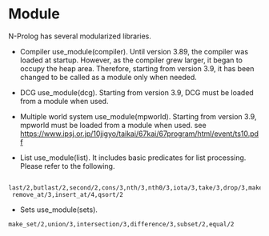# Module
N-Prolog has several modularized libraries.

- Compiler 
 use_module(compiler).
 Until version 3.89, the compiler was loaded at startup. However, as the compiler grew larger, it began to occupy the heap area. Therefore, starting from version 3.9, it has been changed to be called as a module only when needed.

- DCG
 use_module(dcg).
 Starting from version 3.9, DCG must be loaded from a module when used.

- Multiple world system
 use_module(mpworld).
 Starting from version 3.9, mpworld must be loaded from a module when used.
 see https://www.ipsj.or.jp/10jigyo/taikai/67kai/67program/html/event/ts10.pdf

- List
 use_module(list).
 It includes basic predicates for list processing. Please refer to the following.

```
 last/2,butlast/2,second/2,cons/3,nth/3,nth0/3,iota/3,take/3,drop/3,make_list/3,reverse/2,
 remove_at/3,insert_at/4,qsort/2
```

- Sets
use_module(sets).

```
make_set/2,union/3,intersection/3,difference/3,subset/2,equal/2
```
